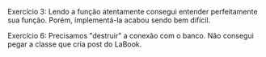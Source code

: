 Exercício 3:
Lendo a função atentamente consegui entender perfeitamente sua função. Porém, implementá-la acabou sendo bem difícil.

Exercício 6:
Precisamos "destruir" a conexão com o banco.
Não consegui pegar a classe que cria post do LaBook.